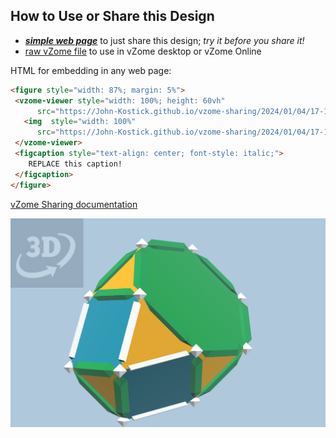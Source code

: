 
## How to Use or Share this Design

 - [***simple web page***](<https://John-Kostick.github.io/vzome-sharing/2024/01/04/17-17-15-J65-Augmented-truncated-tetrahedron-Root2/>) to just share this design; *try it before you share it!*
 - [raw vZome file](<https://raw.githubusercontent.com/John-Kostick/vzome-sharing/main/2024/01/04/17-17-15-J65-Augmented-truncated-tetrahedron-Root2/J65-Augmented-truncated-tetrahedron-Root2.vZome>) to use in vZome desktop or vZome Online
 
 HTML for embedding in any web page:
 ```html
<figure style="width: 87%; margin: 5%">
  <vzome-viewer style="width: 100%; height: 60vh"
       src="https://John-Kostick.github.io/vzome-sharing/2024/01/04/17-17-15-J65-Augmented-truncated-tetrahedron-Root2/J65-Augmented-truncated-tetrahedron-Root2.vZome" >
    <img  style="width: 100%"
       src="https://John-Kostick.github.io/vzome-sharing/2024/01/04/17-17-15-J65-Augmented-truncated-tetrahedron-Root2/J65-Augmented-truncated-tetrahedron-Root2.png" >
  </vzome-viewer>
  <figcaption style="text-align: center; font-style: italic;">
     REPLACE this caption!
  </figcaption>
</figure>
 ```

[vZome Sharing documentation](https://vzome.github.io/vzome/sharing.html#how-it-works)

![Image](<J65-Augmented-truncated-tetrahedron-Root2.png>)

